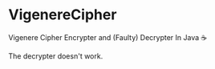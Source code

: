 # VigenereCipher
Vigenere Cipher Encrypter and (Faulty) Decrypter In Java ☕️

The decrypter doesn't work.
